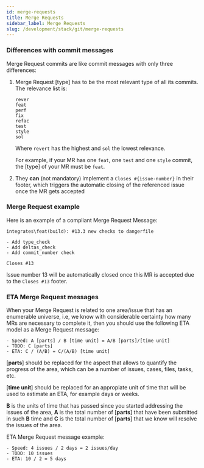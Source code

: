 ```yaml
---
id: merge-requests
title: Merge Requests
sidebar_label: Merge Requests
slug: /development/stack/git/merge-requests
---
```


### Differences with commit messages

Merge Request commits
are like commit messages
with only three differences:

1. Merge Request [type]
   has to be the most relevant type
   of all its commits.
   The relevance list is:
    ```
    rever
    feat
    perf
    fix
    refac
    test
    style
    sol
    ```
    Where ``revert``
    has the highest
    and ``sol``
    the lowest relevance.

    For example,
    if your MR has one ``feat``,
    one ``test``
    and one ``style`` commit,
    the [type] of your MR
    must be ``feat``.
1. They **can** (not mandatory) implement
a ``Closes #{issue-number}``
in their footer,
which triggers the automatic closing
of the referenced issue
once the MR gets accepted

### Merge Request example

Here is an example
of a compliant Merge Request Message:

```
integrates\feat(build): #13.3 new checks to dangerfile

- Add type_check
- Add deltas_check
- Add commit_number check

Closes #13
```

Issue number 13
will be automatically closed
once this MR is accepted
due to the ``Closes #13`` footer.

### ETA Merge Request messages

When your Merge Request
is related to one area/issue
that has an enumerable universe,
i.e,
we know with considerable certainty
how many MRs are necessary
to complete it,
then you should use
the following ETA model
as a Merge Request message:

```
- Speed: A [parts] / B [time unit] = A/B [parts]/[time unit]
- TODO: C [parts]
- ETA: C / (A/B) = C/(A/B) [time unit]
```

[**parts**] should be replaced for
the aspect that allows to
quantify the progress of the area,
which can be a number of issues,
cases, files, tasks, etc.

[**time unit**] should be replaced for
an appropiate unit of time
that will be used to estimate an ETA,
for example days or weeks.

**B** is the units of time that has passed
since you started addressing
the issues of the area,
**A** is the total number of [**parts**]
that have been submitted in such **B** time
and **C** is the total number of [**parts**]
that we know will resolve the issues of the area.

ETA Merge Request message example:

```
- Speed: 4 issues / 2 days = 2 issues/day
- TODO: 10 issues
- ETA: 10 / 2 = 5 days
```
